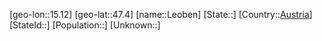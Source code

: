 ﻿---
location: [47.4,15.12]
type: City
tags:
- geo/City


SpocWebEntityId: 31944
isDeleted: false
confidential: public

---
[geo-lon::15.12]
[geo-lat::47.4]
[name::Leoben]
[State::]
[Country::[Austria](geo/Continent/Europe/Austria.md)]
[StateId::]
[Population::]
[Unknown::]

